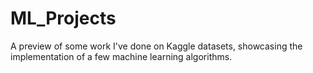 # ML_Projects
A preview of some work I've done on Kaggle datasets, showcasing the implementation of a few machine learning algorithms.
